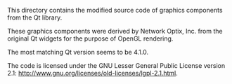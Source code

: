 This directory contains the modified source code of graphics components from the Qt library.

These graphics components were derived by Network Optix, Inc. from the original Qt widgets for the
purpose of OpenGL rendering.

The most matching Qt version seems to be 4.1.0.

The code is licensed under the GNU Lesser General Public License version 2.1:
http://www.gnu.org/licenses/old-licenses/lgpl-2.1.html.

